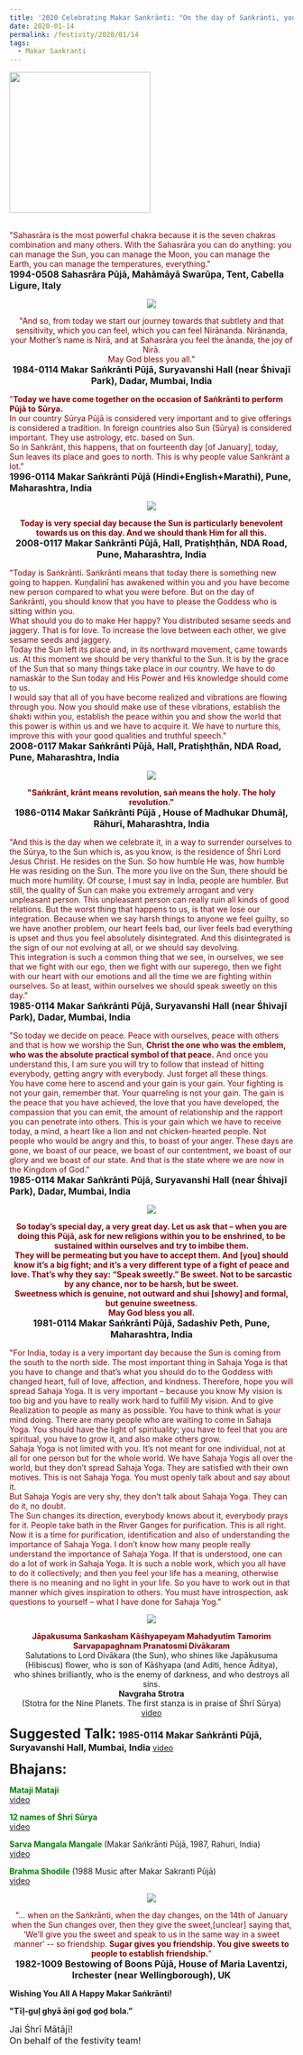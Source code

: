 ```yaml
---
title: '2020 Celebrating Makar Saṅkrānti: "On the day of Saṅkrānti, you should know that you have to please the Goddess who is sitting within you" '
date: 2020-01-14
permalink: /festivity/2020/01/14
tags:
  - Makar Sankranti
---
```


<div style="text-align: left"><img src="/images/images0.png" width="250" /></div><br>

<p>
<font color="DarkRed">"Sahasrāra is the most powerful chakra because it is the seven chakras combination and many others. With the Sahasrāra you can do anything: you can manage the Sun, you can manage the Moon, you can manage the Earth, you can manage the temperatures, everything."</font><br>
<font size="+0"><b>1994-0508 Sahasrāra Pūjā, Mahāmāyā Swarūpa, Tent, Cabella Ligure, Italy</b></font>
</p>

<div style="text-align: center"><img src="/images/image292.png" /></div>

<p style="text-align:center;">
<font color="DarkRed">"And so, from today we start our journey towards that subtlety and that sensitivity, which you can feel, which you can feel Nirānanda. Nirānanda, your Mother’s name is Nirā, and at Sahasrāra you feel the ānanda, the joy of Nirā.<br>
May God bless you all."</font><br>
<font size="+0"><b>1984-0114 Makar Saṅkrānti Pūjā, Suryavanshi Hall (near Śhivajī Park), Dadar, Mumbai, India</b></font>
</p>

<p>
<font color="DarkRed">"<b>Today we have come together on the occasion of Saṅkrānti to perform Pūjā to Sūrya.</b><br>
In our country Sūrya Pūjā is considered very important and to give offerings is considered a tradition. In foreign countries also Sun (Sūrya) is considered important. They use astrology, etc. based on Sun.<br>
So in Saṅkrānt, this happens, that on fourteenth day [of January], today, Sun leaves its place and goes to north. This is why people value Saṅkrānt a lot."</font><br>
<font size="+0"><b>1996-0114 Makar Saṅkrānti Pūjā (Hindi+English+Marathi), Pune, Maharashtra, India</b></font>
</p>

<div style="text-align: center"><img src="/images/image293.png" /></div>

<p style="text-align:center;">
<font color="DarkRed"><b>Today is very special day because the Sun is particularly benevolent towards us on this day. 
And we should thank Him for all this.</b></font><br>
<font size="+0"><b>2008-0117 Makar Saṅkrānti Pūjā,  Hall, Pratiṣhṭhān, NDA Road, Pune, Maharashtra, India</b></font>
</p>

<p>
<font color="DarkRed">"Today is Saṅkrānti. Saṅkrānti means that today there is something new going to happen. Kuṇḍalinī has awakened within you and you have become new person compared to what you were before. But on the day of Saṅkrānti, you should know that you have to please the Goddess who is sitting within you.<br>
What should you do to make Her happy? You distributed sesame seeds and jaggery. That is for love. To increase the love between each other, we give sesame seeds and jaggery.<br>
Today the Sun left its place and, in its northward movement, came towards us. At this moment we should be very thankful to the Sun. It is by the grace of the Sun that so many things take place in our country. We have to do namaskār to the Sun today and His Power and His knowledge should come to us.<br>
I would say that all of you have become realized and vibrations are flowing through you. Now you should make use of these vibrations, establish the śhakti within you, establish the peace within you and show the world that this power is within us and we have to acquire it. We have to nurture this, improve this with your good qualities and truthful speech."</font><br>
<font size="+0"><b>2008-0117 Makar Saṅkrānti Pūjā,  Hall, Pratiṣhṭhān, NDA Road, Pune, Maharashtra, India</b></font>
</p>


<div style="text-align: center"><img src="/images/image294.png" /></div>

<p style="text-align:center;">
<font color="DarkRed"><b>"Saṅkrānt, krānt means revolution, saṅ means the holy. The holy revolution."</b></font><br>
<font size="+0"><b>1986-0114 Makar Saṅkrānti Pūjā , House of Madhukar Dhumāḷ, Rāhurī, Maharashtra, India</b></font>
</p>

<p>
<font color="DarkRed">"And this is the day when we celebrate it, in a way to surrender ourselves to the Sūrya, to the Sun which is, as you know, is the residence of Śhrī Lord Jesus Christ. He resides on the Sun. So how humble He was, how humble He was residing on the Sun. The more you live on the Sun, there should be much more humility. Of course, I must say in India, people are humbler. But still, the quality of Sun can make you extremely arrogant and very unpleasant person. This unpleasant person can really ruin all kinds of good relations. But the worst thing that happens to us, is that we lose our integration. Because when we say harsh things to anyone we feel guilty, so we have another problem, our heart feels bad, our liver feels bad everything is upset and thus you feel absolutely disintegrated. And this disintegrated is the sign of our not evolving at all, or we should say devolving.<br>
This integration is such a common thing that we see, in ourselves, we see that we fight with our ego, then we fight with our superego, then we fight with our heart with our emotions and all the time we are fighting within ourselves. So at least, within ourselves we should speak sweetly on this day."</font><br>
<font size="+0"><b>1985-0114 Makar Saṅkrānti Pūjā, Suryavanshi Hall (near Śhivajī Park), Dadar, Mumbai, India
</b></font>
</p>

<p>
<font color="DarkRed">"So today we decide on peace. Peace with ourselves, peace with others and that is how we worship the Sun, <b>Christ the one who was the emblem, who was the absolute practical symbol of that peace.</b> And once you understand this, I am sure you will try to follow that instead of hitting everybody, getting angry with everybody. Just forget all these things.<br>
You have come here to ascend and your gain is your gain. Your fighting is not your gain, remember that. Your quarreling is not your gain. The gain is the peace that you have achieved, the love that you have developed, the compassion that you can emit, the amount of relationship and the rapport you can penetrate into others. This is your gain which we have to receive today, a mind, a heart like a lion and not chicken-hearted people. Not people who would be angry and this, to boast of your anger. These days are gone, we boast of our peace, we boast of our contentment, we boast of our glory and we boast of our state. And that is the state where we are now in the Kingdom of God."</font><br>
<font size="+0"><b>1985-0114 Makar Saṅkrānti Pūjā, Suryavanshi Hall (near Śhivajī Park), Dadar, Mumbai, India
</b></font>
</p>

<div style="text-align: center"><img src="/images/image295.png" /></div>

<p style="text-align:center;">
<font color="DarkRed"><b>So today’s special day, a very great day. Let us ask that – when you are doing this Pūjā, ask for new religions within you to be enshrined, to be sustained within ourselves and try to imbibe them.<br>
They will be permeating but you have to accept them. And [you] should know it’s a big fight; and it’s a very different type of a fight of peace and love.
That’s why they say: “Speak sweetly.” Be sweet. Not to be sarcastic by any chance, nor to be harsh, but be sweet.<br>
Sweetness which is genuine, not outward and shui [showy] and formal, but genuine sweetness.<br>
May God bless you all.</b></font><br>
<font size="+0"><b>1981-0114 Makar Saṅkrānti Pūjā, Sadashiv Peth, Pune, Maharashtra, India</b></font>
</p>

<p>
<font color="DarkRed">"For India, today is a very important day because the Sun is coming from the south to the north side. The most important thing in Sahaja Yoga is that you have to change and that’s what you should do to the Goddess with changed heart, full of love, affection, and kindness. Therefore, hope you will spread Sahaja Yoga. It is very important – because you know My vision is too big and you have to really work hard to fulfill My vision. And to give Realization to people as many as possible. You have to think what is your mind doing. There are many people who are waiting to come in Sahaja Yoga. You should have the light of spirituality; you have to feel that you are spiritual, you have to grow it, and also make others grow.<br>
Sahaja Yoga is not limited with you. It’s not meant for one individual, not at all for one person but for the whole world. We have Sahaja Yogis all over the world, but they don’t spread Sahaja Yoga. They are satisfied with their own motives. This is not Sahaja Yoga. You must openly talk about and say about it.<br>
But Sahaja Yogis are very shy, they don’t talk about Sahaja Yoga. They can do it, no doubt.<br>
The Sun changes its direction, everybody knows about it, everybody prays for it. People take bath in the River Ganges for purification. This is all right. Now it is a time for purification, identification and also of understanding the importance of Sahaja Yoga. I don’t know how many people really understand the importance of Sahaja Yoga. If that is understood, one can do a lot of work in Sahaja Yoga. It is such a noble work, which you all have to do it collectively; and then you feel your life has a meaning, otherwise there is no meaning and no light in your life. So you have to work out in that manner which gives inspiration to others. You must have introspection, ask questions to yourself – what I have done for Sahaja Yog."</font><br>
<font size="+0"><b></b></font>
</p>

<div style="text-align: center"><img src="/images/image296.png" /></div>

<p style="text-align:center;">
<font color="DarkRed"><b>Jāpakusuma Sankasham Kāśhyapeyam Mahadyutim Tamorim Sarvapapaghnam Pranatosmi Divākaram</b></font><br>
Salutations to Lord Divākara (the Sun), who shines like Japākusuma (Hibiscus) flower, who is son of Kāśhyapa (and Aditi, hence Āditya),<br>
who shines brilliantly, who is the enemy of darkness, and who destroys all sins.<br>
 <b>Navgraha Strotra</b><br>
(Stotra for the Nine Planets. The first stanza is in praise of Śhrī Sūrya)<br>
<a href="https://seven-teams.github.io/Videos_Links.html">video</a>
</p>

<font size="+2"><b>Suggested Talk:</b></font> 
<font size="+0"><b>1985-0114 Makar Saṅkrānti Pūjā, Suryavanshi Hall, Mumbai, India</b></font>
<a href="https://seven-teams.github.io/Videos_Links.html"> video</a><br>

<font size="+2"><b>Bhajans:</b></font>

<p>
<font color="green"><b>Mataji Mataji</b></font><br>
<a href="https://www.youtube.com/watch?v=6ByVzklhnWU"> video</a><br>
</p>

<p>
<font color="green"><b>12 names of Śhrī Sūrya</b></font><br>
<a href="https://www.youtube.com/watch?v=jqmPOEnU9tg&list=LLOPGl9AzF9erWlM2QQXW2SA&index=20">video</a>
</p>

<p>
<font color="green"><b>Sarva Mangala Mangale</b></font> (Makar Saṅkrānti Pūjā, 1987, Rahuri, India)<br>
<a href="https://seven-teams.github.io/Videos_Links.html">video</a>
</p>
 
<p>
<font color="green"><b>Brahma Shodile</b></font> (1988 Music after Makar Sakranti Pūjā)<br>
<a href="https://seven-teams.github.io/Videos_Links.html">video</a> 
</p>

<div style="text-align: center"><img src="/images/image297.png" /></div>

<p style="text-align:center;">
<font color="DarkRed">"... when on the Saṅkrānti, when the day changes, on the 14th of January when the Sun changes over, then they give the sweet,[unclear] saying that, ‘We’ll give you the sweet and speak to us in the same way in a sweet manner’ -- so friendship. <b>Sugar gives you friendship. You give sweets to people to establish friendship.</b>"</font><br>
<font size="+0"><b>1982-1009 Bestowing of Boons Pūjā, House of Maria Laventzi, Irchester (near Wellingborough), UK</b></font>
</p>

<p>
<b>Wishing You All A Happy Makar Saṅkrānti!</b>
</p>

<p>
<b>"Tīḷ-guḷ ghyā āṇi goḍ goḍ bola.”</b>
</p>

<p>
<font size="+0">Jai Śhrī Mātājī!<br>
On behalf of the festivity team!</font>
</p>